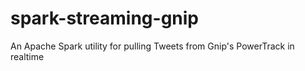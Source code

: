 # spark-streaming-gnip
An Apache Spark utility for pulling Tweets from Gnip's PowerTrack in realtime
